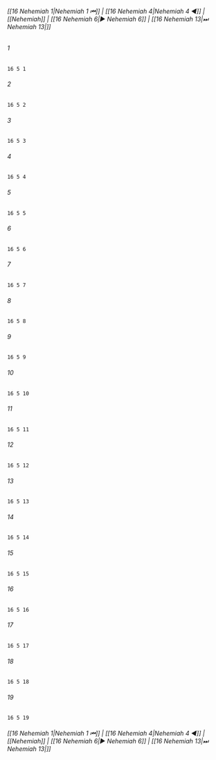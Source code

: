 
###### [[16 Nehemiah 1|Nehemiah 1 ⏮]] | [[16 Nehemiah 4|Nehemiah 4 ◀]] | [[Nehemiah]] | [[16 Nehemiah 6|▶ Nehemiah 6]] | [[16 Nehemiah 13|⏭ Nehemiah 13|]]

###### 1
``` verse
16 5 1 
```
###### 2
``` verse
16 5 2 
```
###### 3
``` verse
16 5 3 
```
###### 4
``` verse
16 5 4 
```
###### 5
``` verse
16 5 5 
```
###### 6
``` verse
16 5 6 
```
###### 7
``` verse
16 5 7 
```
###### 8
``` verse
16 5 8 
```
###### 9
``` verse
16 5 9 
```
###### 10
``` verse
16 5 10 
```
###### 11
``` verse
16 5 11 
```
###### 12
``` verse
16 5 12 
```
###### 13
``` verse
16 5 13 
```
###### 14
``` verse
16 5 14 
```
###### 15
``` verse
16 5 15 
```
###### 16
``` verse
16 5 16 
```
###### 17
``` verse
16 5 17 
```
###### 18
``` verse
16 5 18 
```
###### 19
``` verse
16 5 19 
```

###### [[16 Nehemiah 1|Nehemiah 1 ⏮]] | [[16 Nehemiah 4|Nehemiah 4 ◀]] | [[Nehemiah]] | [[16 Nehemiah 6|▶ Nehemiah 6]] | [[16 Nehemiah 13|⏭ Nehemiah 13|]]

